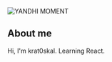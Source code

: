<picture>
 <source media="(prefers-color-scheme: dark)" srcset="https://static.wikia.nocookie.net/kanyewest/images/4/43/YandhiAnimated.gif/revision/latest?cb=20230530191542">
 <source media="(prefers-color-scheme: light)" srcset="https://static.wikia.nocookie.net/kanyewest/images/4/43/YandhiAnimated.gif/revision/latest?cb=20230530191542">
 <img alt="YANDHI MOMENT" src="Yandhi vs Motm3">
</picture>

## About me

Hi, I'm krat0skal. Learning React.
